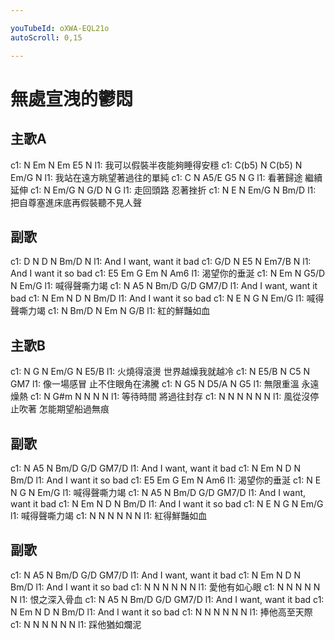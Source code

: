 ```yaml
---

youTubeId: oXWA-EQL21o
autoScroll: 0,15

---
```


# 無處宣洩的鬱悶

## 主歌A
c1: N  Em  N  Em  E5  N
l1: 我可以假裝半夜能夠睡得安穩
c1: C(b5)  N  C(b5)  N  Em/G  N
l1: 我站在遠方眺望著過往的單純
c1: C  N  A5/E  G5  N  G
l1: 看著歸途 繼續延伸
c1: N  Em/G  N  G/D  N  G
l1: 走回頭路 忍著挫折
c1: N  E  N  Em/G  N  Bm/D
l1: 把自尊塞進床底再假裝聽不見人聲

## 副歌
c1: D  N  D  N  Bm/D  N
l1: And I want, want it bad
c1: G/D  N  E5  N  Em7/B  N
l1: And I want it so bad
c1: E5  Em  G  Em  N  Am6
l1: 渴望你的垂涎
c1: N  Em  N  G5/D  N  Em/G
l1: 喊得聲嘶力竭
c1: N  A5  N  Bm/D  G/D  GM7/D
l1: And I want, want it bad
c1: N  Em  N  D  N  Bm/D
l1: And I want it so bad
c1: N  E  N  G  N  Em/G
l1: 喊得聲嘶力竭
c1: N  Bm/D  N  Em  N  G/B
l1: 紅的鮮豔如血

## 主歌B
c1: N  G  N  Em/G  N  E5/B
l1: 火燒得滾燙 世界越燥我就越冷
c1: N  E5/B  N  C5  N  GM7
l1: 像一場感冒 止不住眼角在沸騰
c1: N  G5  N  D5/A  N  G5
l1: 無限重溫 永遠燥熱
c1: N  G#m  N  N  N  N
l1: 等待時間 將過往封存
c1: N  N  N  N  N  N
l1: 風從沒停止吹著 怎能期望船過無痕

## 副歌
c1: N  A5  N  Bm/D  G/D  GM7/D
l1: And I want, want it bad
c1: N  Em  N  D  N  Bm/D
l1: And I want it so bad
c1: E5  Em  G  Em  N  Am6
l1: 渴望你的垂涎
c1: N  E  N  G  N  Em/G
l1: 喊得聲嘶力竭
c1: N  A5  N  Bm/D  G/D  GM7/D
l1: And I want, want it bad
c1: N  Em  N  D  N  Bm/D
l1: And I want it so bad
c1: N  E  N  G  N  Em/G
l1: 喊得聲嘶力竭
c1: N  N  N  N  N  N
l1: 紅得鮮豔如血

## 副歌
c1: N  A5  N  Bm/D  G/D  GM7/D
l1: And I want, want it bad
c1: N  Em  N  D  N  Bm/D
l1: And I want it so bad
c1: N  N  N  N  N  N
l1: 愛他有如心眼
c1: N  N  N  N  N  N
l1: 恨之深入骨血
c1: N  A5  N  Bm/D  G/D  GM7/D
l1: And I want, want it bad
c1: N  Em  N  D  N  Bm/D
l1: And I want it so bad
c1: N  N  N  N  N  N
l1: 捧他高至天際
c1: N  N  N  N  N  N
l1: 踩他猶如爛泥
